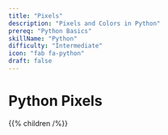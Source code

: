 ```yaml
---
title: "Pixels"
description: "Pixels and Colors in Python"
prereq: "Python Basics"
skillName: "Python"
difficulty: "Intermediate"
icon: "fab fa-python"
draft: false
---
```


# Python Pixels
{{% children /%}}
